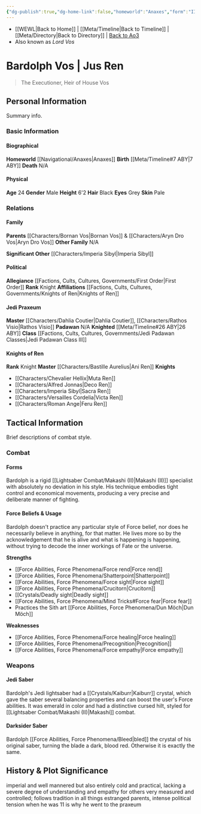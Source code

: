 ```yaml
---
{"dg-publish":true,"dg-home-link":false,"homeworld":"Anaxes","form":"II","rank":"Jedi Knight","class":"Padawan Class III","status":"Fallen","aliases":["Jus Ren"],"tags":["character","fallenjedi","jediknight","firstorder","knightsofren","jedipraxeum","formii","forcesensitive","unfinished"],"permalink":"/characters/bardolph-vos/","dgHomeLink":false,"dgPassFrontmatter":true}
---
```


- [[WEWL\|Back to Home]] | [[Meta/Timeline\|Back to Timeline]] | [[Meta/Directory\|Back to Directory]] | [Back to Ao3](https://archiveofourown.org/works/19334440/chapters/45992584)
- Also known as *Lord Vos*

# Bardolph Vos | Jus Ren
>The Executioner, Heir of House Vos

## Personal Information
Summary info.

### Basic Information

#### Biographical
**Homeworld** [[Navigational/Anaxes\|Anaxes]]
**Birth** [[Meta/Timeline#7 ABY\|7 ABY]]
**Death** N/A

#### Physical
**Age** 24
**Gender** Male 
**Height** 6'2
**Hair** Black
**Eyes** Grey
**Skin** Pale

### Relations

#### Family
**Parents** [[Characters/Bornan Vos\|Bornan Vos]] & [[Characters/Aryn Dro Vos\|Aryn Dro Vos]]
**Other Family** N/A

**Significant Other** [[Characters/Imperia Sibyl\|Imperia Sibyl]]

#### Political
**Allegiance** [[Factions, Cults, Cultures, Governments/First Order\|First Order]]
**Rank** Knight
**Affiliations** [[Factions, Cults, Cultures, Governments/Knights of Ren\|Knights of Ren]]

#### Jedi Praxeum
**Master** [[Characters/Dahlia Coutier\|Dahlia Coutier]], [[Characters/Rathos Visio\|Rathos Visio]]
**Padawan** N/A
**Knighted** [[Meta/Timeline#26 ABY\|26 ABY]]
**Class** [[Factions, Cults, Cultures, Governments/Jedi Padawan Classes\|Jedi Padawan Class III]]

#### Knights of Ren
**Rank** Knight
**Master** [[Characters/Bastille Aurelius\|Ani Ren]]
**Knights**
- [[Characters/Chevalier Hellix\|Muta Ren]]
- [[Characters/Alfred Jonnas\|Deco Ren]]
- [[Characters/Imperia Sibyl\|Sacra Ren]]
- [[Characters/Versailles Cordelia\|Victa Ren]]
- [[Characters/Roman Ange\|Feru Ren]]

## Tactical Information
Brief descriptions of combat style.

### Combat

#### Forms
Bardolph is a rigid [[Lightsaber Combat/Makashi (II)\|Makashi (II)]] specialist with absolutely no deviation in his style. His technique embodies tight control and economical movements, producing a very precise and deliberate manner of fighting. 

#### Force Beliefs & Usage
Bardolph doesn't practice any particular style of Force belief, nor does he necessarily believe in anything, for that matter. He lives more so by the acknowledgement that he is alive and what is happening is happening, without trying to decode the inner workings of Fate or the universe. 

**Strengths**
- [[Force Abilities, Force Phenomena/Force rend\|Force rend]]
- [[Force Abilities, Force Phenomena/Shatterpoint\|Shatterpoint]]
- [[Force Abilities, Force Phenomena/Force sight\|Force sight]]
- [[Force Abilities, Force Phenomena/Crucitorn\|Crucitorn]]
- [[Crystals/Deadly sight\|Deadly sight]]
- [[Force Abilities, Force Phenomena/Mind Tricks#Force fear\|Force fear]]
- Practices the Sith art [[Force Abilities, Force Phenomena/Dun Möch\|Dun Möch]]

**Weaknesses**
- [[Force Abilities, Force Phenomena/Force healing\|Force healing]]
- [[Force Abilities, Force Phenomena/Precognition\|Precognition]]
- [[Force Abilities, Force Phenomena/Force empathy\|Force empathy]]

### Weapons

#### Jedi Saber
Bardolph's Jedi lightsaber had a [[Crystals/Kaiburr\|Kaiburr]] crystal, which gave the saber several balancing properties and can boost the user's Force abilities. It was emerald in color and had a distinctive cursed hilt, styled for [[Lightsaber Combat/Makashi (II)\|Makashi]] combat. 

#### Darksider Saber
Bardolph [[Force Abilities, Force Phenomena/Bleed\|bled]] the crystal of his original saber, turning the blade a dark, blood red. Otherwise it is exactly the same. 

## History & Plot Significance
imperial and well mannered but also entirely cold and practical, lacking a severe degree of understanding and empathy for others
very measured and controlled; follows tradition in all things
estranged parents, intense political tension when he was 11 is why he went to the praxeum 